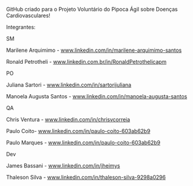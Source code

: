 GitHub criado para o Projeto Voluntário do Pipoca Ágil sobre Doenças Cardiovasculares!

Integrantes:

SM

Marilene Arquimimo - www.linkedin.com/in/marilene-arquimimo-santos

Ronald Petrotheli - www.linkedin.com.br/in/RonaldPetrothelicapm

PO

Juliana Sartori - www.linkedin.com/in/sartorijuliana

Manoela Augusta Santos - www.linkedin.com/in/manoela-augusta-santos

QA

Chris Ventura - www.linkedin.com/in/chrisvcorreia

Paulo Coito- www.linkedin.com/in/paulo-coito-603ab62b9


Paulo Marques - www.linkedin.com/in/paulo-coito-603ab62b9

Dev

James Bassani - www.linkedin.com/in/jheimys

Thaleson Silva - www.linkedin.com/in/thaleson-silva-9298a0296
